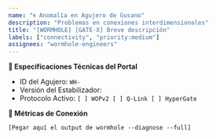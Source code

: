 ```yaml
---
name: "🌀 Anomalía en Agujero de Gusano"
description: "Problemas en conexiones interdimensionales"
title: "[WORMHOLE] [GATE-X] Breve descripción"  
labels: ["connectivity", "priority:medium"]
assignees: "wormhole-engineers"
---
```


**🔧 Especificaciones Técnicas del Portal**
- ID del Agujero: `WH-`
- Versión del Estabilizador: 
- Protocolo Activo: `[ ] WOPv2 [ ] Q-Link [ ] HyperGate`

**📡 Métricas de Conexión**
```quantum
[Pegar aquí el output de wormhole --diagnose --full]
